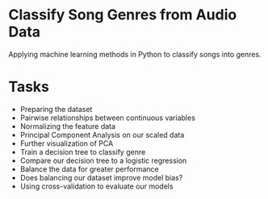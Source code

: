 # Classify Song Genres from Audio Data
 Applying machine learning methods in Python to classify songs into genres.
# Tasks
 * Preparing the dataset
 * Pairwise relationships between continuous variables
 * Normalizing the feature data
 * Principal Component Analysis on our scaled data
 * Further visualization of PCA
 * Train a decision tree to classify genre
 * Compare our decision tree to a logistic regression
 *  Balance the data for greater performance
 *  Does balancing our dataset improve model bias?
 *  Using cross-validation to evaluate our models
